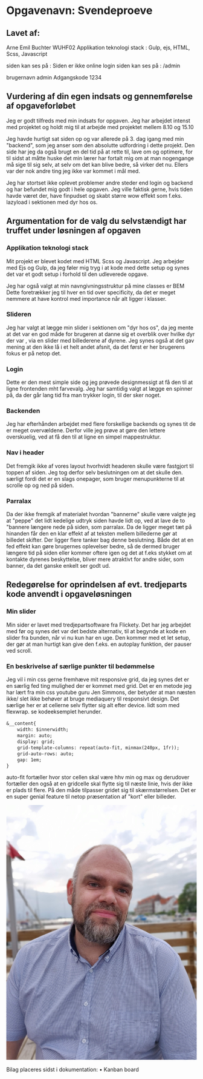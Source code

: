 # Opgavenavn: Svendeproeve

## Lavet af:
Arne Emil Buchter WUHF02
Applikation teknologi stack : Gulp, ejs, HTML, Scss, Javascript

siden kan ses på : Siden er ikke online 
login siden kan ses på : /admin

brugernavn admin
Adgangskode 1234

## Vurdering af din egen indsats og gennemførelse af opgaveforløbet

Jeg er godt tilfreds med min indsats for opgaven. Jeg har arbejdet intenst med projektet og holdt mig til at arbejde med projektet mellem 8.10 og 15.10 

Jeg havde hurtigt sat siden op og var allerede på 3. dag igang med min "backend", som jeg anser som den absolutte udfordring i dette projekt. Den side har jeg da også brugt en del tid på at rette til, lave om og optimere, for til sidst at måtte huske det min lærer har fortalt mig om at man nogengange må sige til sig selv, at selv om det kan blive bedre, så virker det nu. Ellers var der nok andre ting jeg ikke var kommet i mål med.

Jeg har stortset ikke oplevet problemer andre steder end login og backend og har befundet mig godt i hele opgaven. Jeg ville faktisk gerne, hvis tiden havde været der, have finpudset og skabt større wow effekt som f.eks. lazyload i sektionen med dyr hos os.

## Argumentation for de valg du selvstændigt har truffet under løsningen af opgaven

### Applikation teknologi stack

Mit projekt er blevet kodet med HTML Scss og Javascript. Jeg arbejder med Ejs og Gulp, da jeg føler mig tryg i at kode med dette setup og synes det var et godt setup i forhold til den udleverede opgave. 

Jeg har også valgt at min navngivningsstruktur på mine classes er BEM Dette foretrækker jeg til hver en tid over specificity, da det er meget nemmere at have kontrol med importance når alt ligger i klasser.

### Slideren

Jeg har valgt at lægge min slider i sektionen om "dyr hos os", da jeg mente at det var en god måde for brugeren at danne sig et overblik over hvilke dyr der var , via en slider med billederene af dyrene. Jeg synes også at det gav mening at den ikke lå i et helt andet afsnit, da det først er her brugerens fokus er på netop det.

### Login

Dette er den mest simple side og jeg prøvede designmessigt at få den til at ligne frontenden mht farvevalg.
Jeg har samtidig valgt at lægge en spinner på, da der går lang tid fra man trykker login, til der sker noget.
 
### Backenden 

Jeg har efterhånden arbejdet med flere forskellige backends og synes tit de er meget overvældene. Derfor ville jeg prøve at gøre den lettere overskuelig, ved at få den til at ligne en simpel mappestruktur. 

### Nav i header

Det fremgik ikke af vores layout hvorhvidt headeren skulle være fastgjort til toppen af siden. Jeg tog derfor selv beslutningen om at det skulle den. særligt fordi det er en slags onepager, som bruger menupunkterne til at scrolle op og ned på siden.

### Parralax

Da der ikke fremgik af materialet hvordan "bannerne" skulle være valgte jeg at "peppe" det lidt kedelige udtryk siden havde lidt op, ved at lave de to "bannere længere nede på siden, som parralax. Da de ligger meget tæt på hinanden får den en klar effekt af at teksten mellem billederne gør at billedet skifter. Der ligger flere tanker bag denne beslutning. Både det at en fed effekt kan gøre brugernes oplevelser bedre, så de dermed bruger længere tid på siden eller kommer oftere igen og det at f.eks stykket om at kontakte dyrenes beskyttelse, bliver mere atraktivt for andre sider, som banner, da det ganske enkelt ser godt ud.

## Redegørelse for oprindelsen af evt. tredjeparts kode anvendt i opgaveløsningen
### Min slider 

Min sider er lavet med tredjepartsoftware fra Flickety. Det har jeg arbejdet med før og synes det var det bedste alternativ, til at begynde at kode en slider fra bunden, når vi nu kun har en uge. Den kommer med et let setup, der gør at man hurtigt kan give den f.eks. en autoplay funktion, der pauser ved scroll.

### En beskrivelse af særlige punkter til bedømmelse

Jeg vil i min css gerne fremhæve mit responsive grid, da jeg synes det er en særlig fed ting mulighed der er kommet med grid. 
Det er en metode jeg har lært fra min css youtube guru Jen Simmons, der betyder at man næsten ikke/ slet ikke behøver at bruge mediaquery til responsivt design. Det særlige her er at cellerne selv flytter sig alt efter device. lidt som med flexwrap. se kodeeksemplet herunder.

    &__content{
        width: $innerwidth;
        margin: auto;
        display: grid;
        grid-template-columns: repeat(auto-fit, minmax(240px, 1fr));
        grid-auto-rows: auto;
        gap: 1em;
    }




auto-fit fortæller hvor stor cellen skal være hhv min og max og derudover fortæller den også at en gridcelle skal flytte sig til næste linie, hvis der ikke er plads til flere. På den måde tilpasser gridet sig til skærmstørrelsen. Det er en super genial feature til netop præsentation af "kort" eller billeder.   


![test](arne.jpg)


Bilag placeres sidst i dokumentation:
• Kanban board


